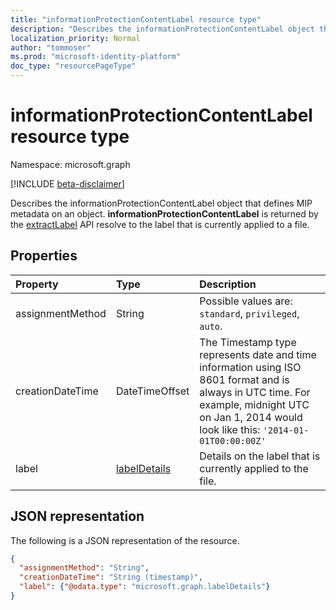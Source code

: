 ```yaml
---
title: "informationProtectionContentLabel resource type"
description: "Describes the informationProtectionContentLabel object that defines MIP metadata on an object."
localization_priority: Normal
author: "tommoser"
ms.prod: "microsoft-identity-platform"
doc_type: "resourcePageType"
---
```


# informationProtectionContentLabel resource type

Namespace: microsoft.graph

[!INCLUDE [beta-disclaimer](../../includes/beta-disclaimer.md)]

Describes the informationProtectionContentLabel object that defines MIP metadata on an object. **informationProtectionContentLabel** is returned by the [extractLabel](../api/informationprotectionlabel-extractLabel.md) API resolve to the label that is currently applied to a file. 

## Properties

| Property     | Type        | Description |
|:-------------|:------------|:------------|
|assignmentMethod|String| Possible values are: `standard`, `privileged`, `auto`.|
|creationDateTime|DateTimeOffset|The Timestamp type represents date and time information using ISO 8601 format and is always in UTC time. For example, midnight UTC on Jan 1, 2014 would look like this: `'2014-01-01T00:00:00Z'`|
|label|[labelDetails](labeldetails.md)| Details on the label that is currently applied to the file. |

## JSON representation

The following is a JSON representation of the resource.

<!-- {
  "blockType": "resource",
  "optionalProperties": [
  ],
  "@odata.type": "microsoft.graph.informationProtectionContentLabel",
  "baseType": null
}-->

```json
{
  "assignmentMethod": "String",
  "creationDateTime": "String (timestamp)",
  "label": {"@odata.type": "microsoft.graph.labelDetails"}
}
```

<!-- uuid: 16cd6b66-4b1a-43a1-adaf-3a886856ed98
2019-02-04 14:57:30 UTC -->
<!-- {
  "type": "#page.annotation",
  "description": "informationProtectionContentLabel resource",
  "keywords": "",
  "section": "documentation",
  "tocPath": ""
}-->